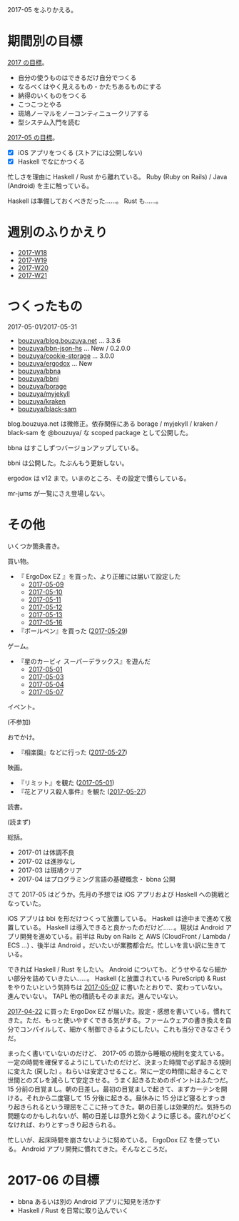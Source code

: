 2017-05 をふりかえる。

# 期間別の目標

[2017 の目標][2016-12-31]。

- 自分の使うものはできるだけ自分でつくる
- なるべくはやく見えるもの・かたちあるものにする
- 納得のいくものをつくる
- こつこつとやる
- 斑鳩ノーマルをノーコンティニュークリアする
- 型システム入門を読む

[2017-05 の目標][2017-04-30]。

- [x] iOS アプリをつくる (ストアには公開しない)
- [x] Haskell でなにかつくる

忙しさを理由に Haskell / Rust から離れている。 Ruby (Ruby on Rails) / Java (Android) を主に触っている。

Haskell は準備しておくべきだった……。 Rust も……。

# 週別のふりかえり

- [2017-W18][2017-05-07]
- [2017-W19][2017-05-14]
- [2017-W20][2017-05-21]
- [2017-W21][2017-05-28]

# つくったもの

2017-05-01/2017-05-31

- [bouzuya/blog.bouzuya.net][] ... 3.3.6
- [bouzuya/bbn-json-hs][] ... New / 0.2.0.0
- [bouzuya/cookie-storage][] ... 3.0.0
- [bouzuya/ergodox][] ... New
- [bouzuya/bbna][]
- [bouzuya/bbni][]
- [bouzuya/borage][]
- [bouzuya/myjekyll][]
- [bouzuya/kraken][]
- [bouzuya/black-sam][]

blog.bouzuya.net は微修正。依存関係にある borage / myjekyll / kraken / black-sam を @bouzuya/ な scoped package として公開した。

bbna はすこしずつバージョンアップしている。

bbni は公開した。たぶんもう更新しない。

ergodox は v12 まで。いまのところ、その設定で慣らしている。

mr-jums が一覧にさえ登場しない。

# その他

いくつか箇条書き。

買い物。

- 『 ErgoDox EZ 』を買った、より正確には届いて設定した
  - [2017-05-09][]
  - [2017-05-10][]
  - [2017-05-11][]
  - [2017-05-12][]
  - [2017-05-13][]
  - [2017-05-16][]
- 『ボールペン』を買った ([2017-05-29][])

ゲーム。

- 『星のカービィ スーパーデラックス』を遊んだ
  - [2017-05-01][]
  - [2017-05-03][]
  - [2017-05-04][]
  - [2017-05-07][]

イベント。

(不参加)

おでかけ。

- 『相楽園』などに行った ([2017-05-27][])

映画。

- 『リミット』を観た ([2017-05-01][])
- 『花とアリス殺人事件』を観た ([2017-05-27][])

読書。

(読まず)

総括。

- 2017-01 は体調不良
- 2017-02 は進捗なし
- 2017-03 は斑鳩クリア
- 2017-04 はプログラミング言語の基礎概念・ bbna 公開

さて 2017-05 はどうか。先月の予想では iOS アプリおよび Haskell への挑戦となっていた。

iOS アプリは bbi を形だけつくって放置している。 Haskell は途中まで進めて放置している。 Haskell は導入できると良かったのだけど……。現状は Android アプリ開発を進めている。前半は Ruby on Rails と AWS (CloudFront / Lambda / ECS ...) 、後半は Android 。だいたいが業務都合だ。忙しいを言い訳に生きている。

できれば Haskell / Rust をしたい。 Android についても、どうせやるなら細かい部分を詰めていきたい……。 Haskell (と放置されている PureScript) & Rust をやりたいという気持ちは [2017-05-07][] に書いたとおりで、変わっていない。進んでいない。 TAPL 他の積読もそのままだ。進んでいない。

[2017-04-22][] に買った ErgoDox EZ が届いた。設定・感想を書いている。慣れてきた。ただ、もっと使いやすくできる気がする。ファームウェアの書き換えを自分でコンパイルして、細かく制御できるようにしたい。これも当分できなさそうだ。

まったく書いていないのだけど、 2017-05 の頭から睡眠の規則を変えている。一定の時間を確保するようにしていたのだけど、決まった時間で必ず起きる規則に変えた (戻した) 。ねらいは安定させること。常に一定の時間に起きることで世間とのズレを減らして安定させる。うまく起きるためのポイントはふたつだ。 15 分前の目覚まし。朝の日差し。最初の目覚ましで起きて、まずカーテンを開ける。それから二度寝して 15 分後に起きる。昼休みに 15 分ほど寝るとすっきり起きられるという理屈をここに持ってきた。朝の日差しは効果的だ。気持ちの問題なのかもしれないが、朝の日差しは意外と効くように感じる。疲れがひどくなければ、わりとすっきり起きられる。

忙しいが、起床時間を崩さないように努めている。 ErgoDox EZ を使っている。 Android アプリ開発に慣れてきた。そんなところだ。

# 2017-06 の目標

- bbna あるいは別の Android アプリに知見を活かす
- Haskell / Rust を日常に取り込んでいく

[2016-12-31]: http://blog.bouzuya.net/2016/12/31/
[2017-04-22]: http://blog.bouzuya.net/2017/04/22/
[2017-04-30]: http://blog.bouzuya.net/2017/04/30/
[2017-05-01]: http://blog.bouzuya.net/2017/05/01/
[2017-05-03]: http://blog.bouzuya.net/2017/05/03/
[2017-05-04]: http://blog.bouzuya.net/2017/05/04/
[2017-05-07]: http://blog.bouzuya.net/2017/05/07/
[2017-05-09]: http://blog.bouzuya.net/2017/05/09/
[2017-05-10]: http://blog.bouzuya.net/2017/05/10/
[2017-05-11]: http://blog.bouzuya.net/2017/05/11/
[2017-05-12]: http://blog.bouzuya.net/2017/05/12/
[2017-05-13]: http://blog.bouzuya.net/2017/05/13/
[2017-05-14]: http://blog.bouzuya.net/2017/05/14/
[2017-05-16]: http://blog.bouzuya.net/2017/05/16/
[2017-05-21]: http://blog.bouzuya.net/2017/05/21/
[2017-05-27]: http://blog.bouzuya.net/2017/05/27/
[2017-05-28]: http://blog.bouzuya.net/2017/05/28/
[2017-05-29]: http://blog.bouzuya.net/2017/05/29/
[bouzuya/bbn-json-hs]: https://github.com/bouzuya/bbn-json-hs
[bouzuya/bbna]: https://github.com/bouzuya/bbna
[bouzuya/bbni]: https://github.com/bouzuya/bbni
[bouzuya/black-sam]: https://github.com/bouzuya/black-sam
[bouzuya/blog.bouzuya.net]: https://github.com/bouzuya/blog.bouzuya.net
[bouzuya/borage]: https://github.com/bouzuya/borage
[bouzuya/cookie-storage]: https://github.com/bouzuya/cookie-storage
[bouzuya/ergodox]: https://github.com/bouzuya/ergodox
[bouzuya/kraken]: https://github.com/bouzuya/kraken
[bouzuya/myjekyll]: https://github.com/bouzuya/myjekyll
